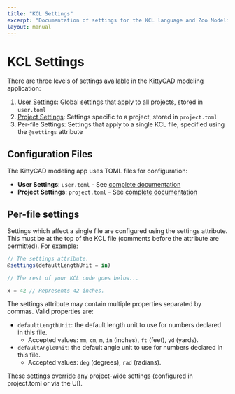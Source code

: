```yaml
---
title: "KCL Settings"
excerpt: "Documentation of settings for the KCL language and Zoo Modeling App."
layout: manual
---
```


# KCL Settings

There are three levels of settings available in the KittyCAD modeling application:

1. [User Settings](/docs/kcl/settings/user): Global settings that apply to all projects, stored in `user.toml`
2. [Project Settings](/docs/kcl/settings/project): Settings specific to a project, stored in `project.toml`
3. Per-file Settings: Settings that apply to a single KCL file, specified using the `@settings` attribute

## Configuration Files

The KittyCAD modeling app uses TOML files for configuration:

* **User Settings**: `user.toml` - See [complete documentation](/docs/kcl/settings/user)
* **Project Settings**: `project.toml` - See [complete documentation](/docs/kcl/settings/project)

## Per-file settings

Settings which affect a single file are configured using the settings attribute.
This must be at the top of the KCL file (comments before the attribute are permitted).
For example:

```js
// The settings attribute.
@settings(defaultLengthUnit = in)

// The rest of your KCL code goes below...

x = 42 // Represents 42 inches.
```

The settings attribute may contain multiple properties separated by commas.
Valid properties are:

- `defaultLengthUnit`: the default length unit to use for numbers declared in this file.
  - Accepted values: `mm`, `cm`, `m`, `in` (inches), `ft` (feet), `yd` (yards).
- `defaultAngleUnit`: the default angle unit to use for numbers declared in this file.
  - Accepted values: `deg` (degrees), `rad` (radians).

These settings override any project-wide settings (configured in project.toml or via the UI).
